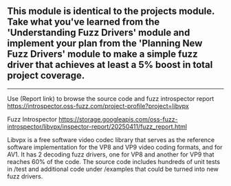 This module is identical to the projects module.  Take what you've learned from the 'Understanding Fuzz Drivers' module and implement your plan from the 'Planning New Fuzz Drivers' module to make a simple fuzz driver that achieves at least a 5% boost in total project coverage.
-

---

Use (Report link) to browse the source code and fuzz introspector report https://introspector.oss-fuzz.com/project-profile?project=libvpx

Fuzz Introspector
https://storage.googleapis.com/oss-fuzz-introspector/libvpx/inspector-report/20250411/fuzz_report.html

Libvpx is a free software video codec library that serves as the reference software implementation for the VP8 and VP9 video coding formats, and for AV1.  It has 2 decoding fuzz drivers, one for VP8 and another for VP9 that reaches 60% of the code.  The source code includes hundreds of unit tests in /test and additional code under /examples that could be turned into new fuzz drivers.
